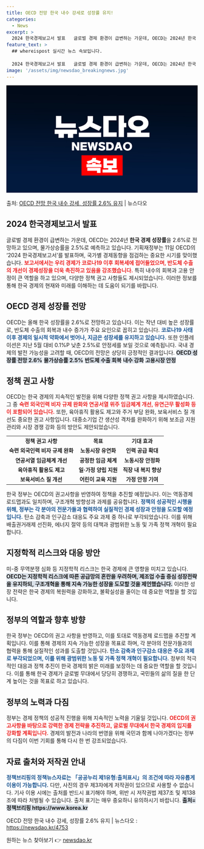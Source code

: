 ```yaml
---
title: OECD 전망 한국 내수 강세로 성장률 유지!
categories:
  - News
excerpt: >
  2024 한국경제보고서 발표   글로벌 경제 환경이 급변하는 가운데, OECD는 2024년 한국 경제 성장률…
feature_text: >
  ## whereispost 실시간 뉴스 속보입니다.

  2024 한국경제보고서 발표   글로벌 경제 환경이 급변하는 가운데, OECD는 2024년 한국 경제 성장률…
image: '/assets/img/newsdao_breakingnews.jpg'
---
```


![뉴스다오 속보](/assets/img/newsdao_breakingnews.jpg)

<p>출처: <a href="https://newsdao.kr/4753" rel="dofollow">OECD 전망 한국 내수 강세, 성장률 2.6% 유지</a> | 뉴스다오</p>

<h2 data-ke-size="size26">2024 한국경제보고서 발표</h2>

<p data-ke-size="size16">글로벌 경제 환경이 급변하는 가운데, OECD는 2024년 <b>한국 경제 성장률</b>을 2.6%로 전망하고 있으며, 물가상승률을 2.5%로 예측하고 있습니다. 기획재정부는 11일 OECD의 ‘2024 한국경제보고서’를 발표하며, 국가별 경제동향을 점검하는 중요한 시기를 맞이했습니다. <b><span style="color: #ee2323;">보고서에서는 우리 경제가 코로나19 이후 회복세에 접어들었으며, 반도체 수출의 개선이 경제성장을 더욱 촉진하고 있음을 강조했습니다.</span></b> 특히 내수의 회복과 고용 안정이 큰 역할을 하고 있으며, 다양한 정책 권고 사항들도 제시되었습니다. 이러한 정보를 통해 한국 경제의 현재와 미래를 이해하는 데 도움이 되기를 바랍니다.</p>

<h2 data-ke-size="size26">OECD 경제 성장률 전망</h2>

<p data-ke-size="size16">OECD는 올해 한국 성장률을 2.6%로 전망하고 있습니다. 이는 작년 대비 높은 성장률로, 반도체 수출의 회복과 내수 증가가 주요 요인으로 꼽히고 있습니다. <b><span style="color: #1a5490;">코로나19 사태 이후 경제의 일시적 약화에서 벗어나, 지금은 성장세를 유지하고 있습니다.</span></b> 또한 인플레이션은 지난 5월 대비 0.1%P 낮춘 2.5%로 안정세를 보일 것으로 예측됩니다. 국내 경제의 발전 가능성을 고려할 때, OECD의 전망은 상당히 긍정적인 결과입니다. <b><span style="background-color: #21538527;">OECD 성장률 전망 2.6%</span></b> <b><span style="background-color: #21538527;">물가상승률 2.5%</span></b> <b><span style="background-color: #21538527;">반도체 수출 회복</span></b> <b><span style="background-color: #21538527;">내수 강화</span></b> <b><span style="background-color: #21538527;">고용시장 안정</span></b></p>

<h2 data-ke-size="size26">정책 권고 사항</h2>

<p data-ke-size="size16">OECD는 한국 경제의 지속적인 발전을 위해 다양한 정책 권고 사항을 제시하였습니다. 그 중 <b><span style="color: #ee2323;">숙련 외국인력 비자 규제 완화와 연공서열 위주 임금체계 개선, 유연근무 활성화 등이 포함되어 있습니다.</span></b> 또한, 육아휴직 활용도 제고와 주거 부담 완화, 보육서비스 질 개선도 중요한 권고 사항입니다. 대중소기업 간 생산성 격차를 완화하기 위해 보조금 지원 관리와 시장 경쟁 강화 등의 방안도 제안되었습니다.</p>

<table>
    <tr>
        <td style="text-align: center; height: 17px;"><b>정책 권고 사항</b></td>
        <td style="text-align: center; height: 17px;"><b>목표</b></td>
        <td style="text-align: center; height: 17px;"><b>기대 효과</b></td>
    </tr>
    <tr>
        <td style="text-align: center; height: 17px;"><b>숙련 외국인력 비자 규제 완화</b></td>
        <td style="text-align: center; height: 17px;"><b>노동시장 유연화</b></td>
        <td style="text-align: center; height: 17px;"><b>인력 공급 확대</b></td>
    </tr>
    <tr>
        <td style="text-align: center; height: 17px;"><b>연공서열 임금체계 개선</b></td>
        <td style="text-align: center; height: 17px;"><b>공정한 임금 체계</b></td>
        <td style="text-align: center; height: 17px;"><b>노동시장 안정화</b></td>
    </tr>
    <tr>
        <td style="text-align: center; height: 17px;"><b>육아휴직 활용도 제고</b></td>
        <td style="text-align: center; height: 17px;"><b>일·가정 양립 지원</b></td>
        <td style="text-align: center; height: 17px;"><b>직장 내 복지 향상</b></td>
    </tr>
    <tr>
        <td style="text-align: center; height: 17px;"><b>보육서비스 질 개선</b></td>
        <td style="text-align: center; height: 17px;"><b>어린이 교육 지원</b></td>
        <td style="text-align: center; height: 17px;"><b>가정 안정 기여</b></td>
    </tr>
</table>

<p data-ke-size="size16">한국 정부는 OECD의 권고사항을 반영하여 정책을 추진할 예정입니다. 이는 역동경제 로드맵과도 일치하며, 구조개혁 방향성과 과제를 공유합니다. <b><span style="color: #1a5490;">정책의 성공적인 시행을 위해, 정부는 각 분야의 전문가들과 협력하여 실질적인 경제 성장과 안정을 도모할 예정입니다.</span></b> 탄소 감축과 인구감소 대응도 주요 과제 중 하나로 부각되었습니다. 이를 위해 배출권거래제 선진화, 에너지 절약 등의 대책과 광범위한 노동 및 가족 정책 개혁이 필요합니다.</p>

<h2 data-ke-size="size26">지정학적 리스크와 대응 방안</h2>

<p data-ke-size="size16">미-중 무역분쟁 심화 등 지정학적 리스크는 한국 경제에 큰 영향을 미치고 있습니다. <b><span style="background-color: #21538527;">OECD는 지정학적 리스크에 따른 공급망의 혼란을 우려하며, 제조업 수출 중심 성장전략을 유지하되, 구조개혁을 통해 지속 가능한 성장을 도모할 것을 제언했습니다.</span></b> 이러한 성장 전략은 한국 경제의 복원력을 강화하고, 불확실성을 줄이는 데 중요한 역할을 할 것입니다.</p>

<h2 data-ke-size="size26">정부의 역할과 향후 방향</h2>

<p data-ke-size="size16">한국 정부는 OECD의 권고 사항을 반영하고, 이를 토대로 역동경제 로드맵을 추진할 계획입니다. 이를 통해 경제의 지속 가능한 성장을 목표로 하며, 각 분야의 전문가들과의 협력을 통해 실질적인 성과를 도출할 것입니다. <b><span style="color: #1a5490;">탄소 감축과 인구감소 대응은 주요 과제로 부각되었으며, 이를 위해 광범위한 노동 및 가족 정책 개혁이 필요합니다.</span></b> 정부의 적극적인 대응과 정책 추진이 한국 경제의 밝은 미래를 보장하는 데 중요한 역할을 할 것입니다. 이를 통해 한국 경제가 글로벌 무대에서 당당히 경쟁하고, 국민들의 삶의 질을 한 단계 높이는 것을 목표로 하고 있습니다.</p>

<h2 data-ke-size="size26">정부의 노력과 다짐</h2>

<p data-ke-size="size16">정부는 경제 정책의 성공적 진행을 위해 지속적인 노력을 기울일 것입니다. <b><span style="color: #ee2323;">OECD의 권고사항을 바탕으로 강력한 경제 전략을 추진하고, 글로벌 무대에서 한국 경제의 입지를 강화할 계획입니다.</span></b> 경제의 발전과 나라의 번영을 위해 국민과 함께 나아가겠다는 정부의 다짐이 이번 기회를 통해 다시 한 번 강조되었습니다.</p>

<h2 data-ke-size="size26">자료 출처와 저작권 안내</h2>

<p data-ke-size="size16"><b><span style="color: #1a5490;">정책브리핑의 정책뉴스자료는 「공공누리 제1유형:출처표시」의 조건에 따라 자유롭게 이용이 가능합니다.</span></b> 다만, 사진의 경우 제3자에게 저작권이 있으므로 사용할 수 없습니다. 기사 이용 시에는 출처를 반드시 표기해야 하며, 위반 시 저작권법 제37조 및 제138조에 따라 처벌될 수 있습니다. 출처 표기는 매우 중요하니 유의하시기 바랍니다. <b><span style="background-color: #21538527;">출처=정책브리핑 https://www.korea.kr</span></b></p>

<p data-ke-size="size16">OECD 전망 한국 내수 강세, 성장률 2.6% 유지 | 뉴스다오 : <a href="https://newsdao.kr/4753">https://newsdao.kr/4753</a></p> 

원하는 뉴스 찾아보기 👉 <a href="https://newsdao.kr" rel="dofollow">newsdao.kr</a>


